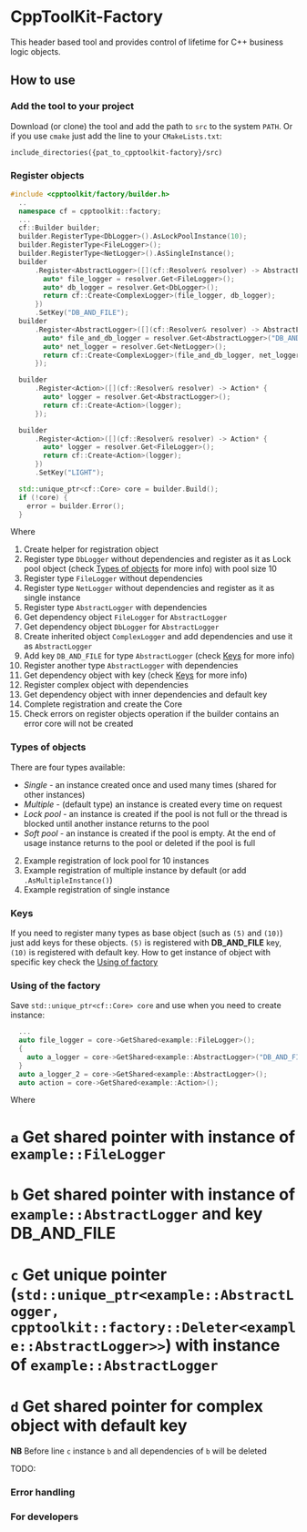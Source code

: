 # CppToolKit-Factory
This header based tool and provides control of lifetime for C++ business logic objects.

## How to use

### Add the tool to your project
Download (or clone) the tool and add the path to `src` to the system `PATH`. Or if you use `cmake` just add the line to your `CMakeLists.txt`:
```
include_directories({pat_to_cpptoolkit-factory}/src)
```

### Register objects
```cpp
#include <cpptoolkit/factory/builder.h>
  ..
  namespace cf = cpptoolkit::factory;
  ...
  cf::Builder builder;                                                              // (1)
  builder.RegisterType<DbLogger>().AsLockPoolInstance(10);                          // (2)
  builder.RegisterType<FileLogger>();                                               // (3)
  builder.RegisterType<NetLogger>().AsSingleInstance();                             // (4)
  builder
      .Register<AbstractLogger>([](cf::Resolver& resolver) -> AbstractLogger* {     // (5)
        auto* file_logger = resolver.Get<FileLogger>();                             // (6)
        auto* db_logger = resolver.Get<DbLogger>();                                 // (7)
        return cf::Create<ComplexLogger>(file_logger, db_logger);                   // (8)
      })
      .SetKey("DB_AND_FILE");                                                       // (9)
  builder
      .Register<AbstractLogger>([](cf::Resolver& resolver) -> AbstractLogger* {     // (10)
        auto* file_and_db_logger = resolver.Get<AbstractLogger>("DB_AND_FILE");     // (11)
        auto* net_logger = resolver.Get<NetLogger>();
        return cf::Create<ComplexLogger>(file_and_db_logger, net_logger);
      });

  builder
      .Register<Action>([](cf::Resolver& resolver) -> Action* {                     // (12)
        auto* logger = resolver.Get<AbstractLogger>();                              // (13)
        return cf::Create<Action>(logger);
      });

  builder
      .Register<Action>([](cf::Resolver& resolver) -> Action* {
        auto* logger = resolver.Get<FileLogger>();
        return cf::Create<Action>(logger);
      })
      .SetKey("LIGHT");

  std::unique_ptr<cf::Core> core = builder.Build();                                 // (14)
  if (!core) {                                                                      // (15)
    error = builder.Error();
  }
```
Where
1. Create helper for registration object
2. Register type `DbLogger` without dependencies and register as it as Lock pool object (check [Types of objects](#types-of-objects) for more info) with pool size 10
3. Register type `FileLogger` without dependencies
4. Register type `NetLogger` without dependencies and register as it as single instance 
5. Register type `AbstractLogger` with dependencies
6. Get dependency object `FileLogger` for `AbstractLogger`
7. Get dependency object `DbLogger` for `AbstractLogger`
8. Create inherited object `ComplexLogger` and add dependencies and use it as `AbstractLogger`
9. Add key `DB_AND_FILE` for type `AbstractLogger` (check [Keys](#Keys) for more info)
10. Register another type `AbstractLogger` with dependencies
11. Get dependency object with key (check [Keys](#Keys) for more info)
12. Register complex object with dependencies
13. Get dependency object with inner dependencies and default key
14. Complete registration and create the Core
15. Check errors on register objects operation if the builder contains an error core will not be created

### Types of objects
There are four types available:
- *Single* - an instance created once and used many times (shared for other instances)
- *Multiple* - (default type) an instance is created every time on request
- *Lock pool* - an instance is created if the pool is not full or the thread is blocked until another instance returns to the pool
- *Soft pool* - an instance is created if the pool is empty. At the end of usage instance returns to the pool or deleted if the pool is full

2. Example registration of lock pool for 10 instances
3. Example registration of multiple instance by default (or add `.AsMultipleInstance()`)
4. Example registration of single instance

### Keys

If you need to register many types as base object (such as `(5)` and `(10)`) just add keys for these objects. `(5)` is registered with **DB_AND_FILE** key, `(10)` is registered with default key.
How to get instance of object with specific key check the [Using of factory](#using-of-factory)

### Using of the factory
Save `std::unique_ptr<cf::Core> core` and use when you need to create instance:
```cpp
  ...
  auto file_logger = core->GetShared<example::FileLogger>();                    // a
  {
    auto a_logger = core->GetShared<example::AbstractLogger>("DB_AND_FILE");    // b
  }
  auto a_logger_2 = core->GetShared<example::AbstractLogger>();                 // c
  auto action = core->GetShared<example::Action>();                             // d
```
Where
# `a` Get shared pointer with instance of `example::FileLogger`
# `b` Get shared pointer with instance of `example::AbstractLogger` and key **DB_AND_FILE**
# `c` Get unique pointer (`std::unique_ptr<example::AbstractLogger, cpptoolkit::factory::Deleter<example::AbstractLogger>>`) with instance of `example::AbstractLogger`
# `d` Get shared pointer for complex object with default key

**NB** Before line `c` instance `b` and all dependencies of `b` will be deleted

TODO:
### Error handling

### For developers
